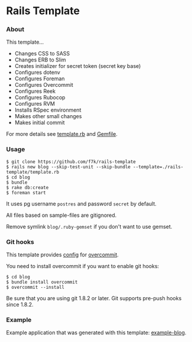 # Rails Template

### About

This template...

* Changes CSS to SASS
* Changes ERB to Slim
* Creates initializer for secret token (secret key base)
* Configures dotenv
* Configures Foreman
* Configures Overcommit
* Configures Reek
* Configures Rubocop
* Configures RVM
* Installs RSpec environment
* Makes other small changes
* Makes initial commit

For more details see [template.rb](template.rb) and [Gemfile](rails_root/Gemfile).

### Usage

```
$ git clone https://github.com/f7k/rails-template
$ rails new blog --skip-test-unit --skip-bundle --template=./rails-template/template.rb
$ cd blog
$ bundle
$ rake db:create
$ foreman start
```

It uses pg username `postres` and password `secret` by default.

All files based on sample-files are gitignored.

Remove symlink `blog/.ruby-gemset` if you don't want to use gemset.

### Git hooks

This template provides [config](rails_root/.overcommit.yml) for
[overcommit](https://github.com/brigade/overcommit).

You need to install overcommit if you want to enable git hooks:

```
$ cd blog
$ bundle install overcommit
$ overcommit --install
```

Be sure that you are using git 1.8.2 or later. Git supports pre-push hooks
since 1.8.2.

### Example

Example application that was generated with this template:
[example-blog](https://github.com/f7k/example-blog).
